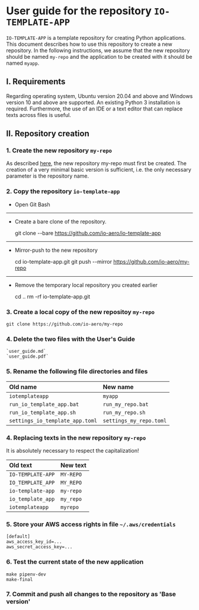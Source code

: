 # User guide for the repository `IO-TEMPLATE-APP`

`IO-TEMPLATE-APP` is a template repository for creating Python applications. 
This document describes how to use this repository to create a new repository. 
In the following instructions, we assume that the new repository should be named `my-repo` and the application to be created with it should be named `myapp`.

## I. Requirements

Regarding operating system, Ubuntu version 20.04 and above and Windows version 10 and above are supported. An existing Python 3 installation is required.
Furthermore, the use of an IDE or a text editor that can replace texts across files is useful.

## II. Repository creation

### 1. Create the new repository `my-repo`

As described [here](https://docs.github.com/en/repositories/creating-and-managing-repositories/creating-a-new-repository), the new repository my-repo must first be created. The creation of a very minimal basic version is sufficient, i.e. the only necessary parameter is the repository name.

### 2. Copy the repository `io-template-app`

- Open Git Bash
---
- Create a bare clone of the repository.

    git clone --bare https://github.com/io-aero/io-template-app
---
- Mirror-push to the new repository

    cd io-template-app.git
    git push --mirror https://github.com/io-aero/my-repo
---
- Remove the temporary local repository you created earlier

    cd ..
    rm -rf io-template-app.git

### 3. Create a local copy of the new repositoy `my-repo`

    git clone https://github.com/io-aero/my-repo

### 4. Delete the two files with the User's Guide

    `user_guide.md`
    `user_guide.pdf`

### 5. Rename the following file directories and files

| Old name                        | New name                |
|:--------------------------------|:------------------------|
| `iotemplateapp`                 | `myapp`                 |
| `run_io_template_app.bat`       | `run_my_repo.bat`       |
| `run_io_template_app.sh`        | `run_my_repo.sh`        |
| `settings_io_template_app.toml` | `settings_my_repo.toml` |

### 4. Replacing texts in the new repository `my-repo`

It is absolutely necessary to respect the capitalization!

| Old text           | New text   |
|:-------------------|:-----------|
| `IO-TEMPLATE-APP`  | `MY-REPO`  |
| `IO_TEMPLATE_APP`  | `MY_REPO`  |
| `io-template-app`  | `my-repo`  |
| `io_template_app`  | `my_repo`  |
| `iotemplateapp`    | `myrepo`   |

### 5. Store your AWS access rights in file `~/.aws/credentials`

    [default]
    aws_access_key_id=...
    aws_secret_access_key=...

### 6. Test the current state of the new application

    make pipenv-dev
    make-final

### 7. Commit and push all changes to the repository as 'Base version'

